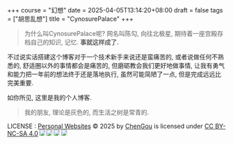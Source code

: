 +++
course = "幻想"
date = 2025-04-05T13:14:20+08:00
draft = false
tags = ["胡思乱想"]
title = "CynosurePalace"
+++

>为什么叫CynosurePalace呢? 网名叫陈勾, 向往北极星, 期待着一座宫殿存档自己的知识, 记忆.
>**事就这样成了.**

不过说实话搭建这个博客对于一个技术新手来说还是蛮痛苦的, 或者说做任何不熟悉的, 舒适圈以外的事情都会是痛苦的, 但磨砺教会我们更好地做事情, 让我有勇气和能力把一年前的想法终于还是落地执行, 虽然可能简陋了一点, 但是完成远远比完美重要.

如你所见, 这里是我的个人博客.

> 我的朋友, 理论是灰色的, 而生活之树是常青的.

LICENSE : <a href="https://chengou-zheng.github.io/">Personal Websites</a> © 2025 by <a href="https://chengou-zheng.github.io/">ChenGou</a> is licensed under <a href="https://creativecommons.org/licenses/by-nc-sa/4.0/">CC BY-NC-SA 4.0</a><img src="https://mirrors.creativecommons.org/presskit/icons/cc.svg" style="max-width: 1em;max-height:1em;margin-left: .2em;"><img src="https://mirrors.creativecommons.org/presskit/icons/by.svg" style="max-width: 1em;max-height:1em;margin-left: .2em;"><img src="https://mirrors.creativecommons.org/presskit/icons/nc.svg" style="max-width: 1em;max-height:1em;margin-left: .2em;"><img src="https://mirrors.creativecommons.org/presskit/icons/sa.svg" style="max-width: 1em;max-height:1em;margin-left: .2em;">
